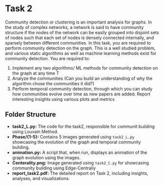 # Task 2
Community detection or clustering is an important analysis for graphs. In
the study of complex networks, a network is said to have community structure if
the nodes of the network can be easily grouped into disjoint sets of nodes such
that each set of nodes is densely connected internally, and sparsely between
different communities. In this task, you are required to perform community
detection on the graph. This is a well studied problem, and various static
algorithms as well as machine learning methods exist for community detection.
You are required to:
1. Implement any two algorithms/ ML methods for community detection on
the graph at any time T
2. Analyze the communities (Can you build an understanding of why the
algorithm chose the communities it did?)
3. Perform temporal community detection, through which you can study how
communities evolve over time as new papers are added. Report
interesting insights using various plots and metrics

## Folder Structure

- **task2_L.py:** The  code for the task2, responsible for communit building using Louvain Method.
- **Phase/{1-5}:** Contains 5 images generated using `task2_L.py` showcasing the evolution of the graph and temporal community buliding.
- **animation.py:** A script that, when run, displays an animation of the graph evolution using the images.
- **Centerality.png:** Image generated using `task2_C.py` for showcasing community building using Edge-Centraliy
- **report_task2.pdf:** The detailed report on Task 2, including insights, analyses, and visualizations.